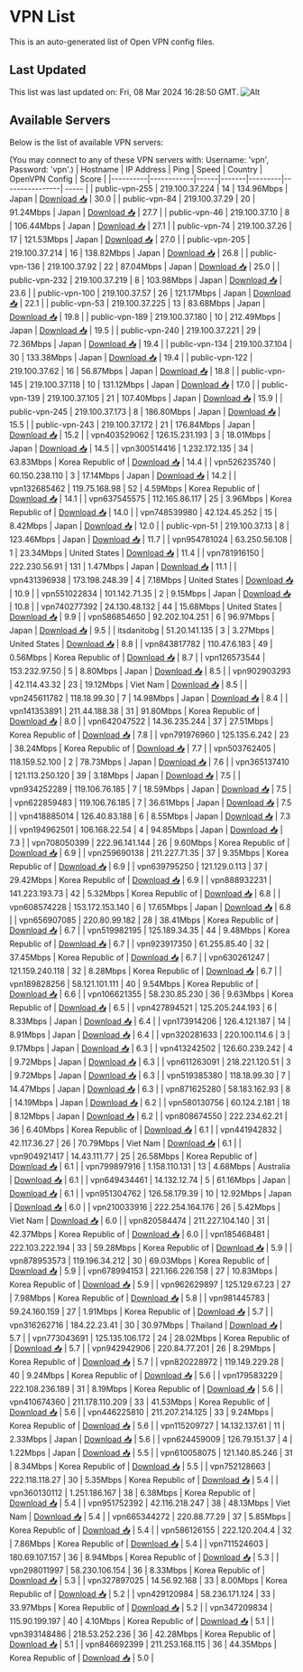 # VPN List

This is an auto-generated list of Open VPN config files.

## Last Updated

This list was last updated on: Fri, 08 Mar 2024 16:28:50 GMT.
![Alt](https://repobeats.axiom.co/api/embed/186b98318ef1479477931607c1ad7d823f12451f.svg "Repobeats analytics image")

## Available Servers

Below is the list of available VPN servers:

(You may connect to any of these VPN servers with: Username: 'vpn', Password: 'vpn'.)
| Hostname | IP Address | Ping | Speed | Country | OpenVPN Config | Score |
|----------|------------|------|-------|---------|----------------| ----- |
| public-vpn-255 | 219.100.37.224 | 14 | 134.96Mbps | Japan | [Download 📥](./configs/server_0_JP.ovpn) | 30.0 |
| public-vpn-84 | 219.100.37.29 | 20 | 91.24Mbps | Japan | [Download 📥](./configs/server_1_JP.ovpn) | 27.7 |
| public-vpn-46 | 219.100.37.10 | 8 | 106.44Mbps | Japan | [Download 📥](./configs/server_2_JP.ovpn) | 27.1 |
| public-vpn-74 | 219.100.37.26 | 17 | 121.53Mbps | Japan | [Download 📥](./configs/server_3_JP.ovpn) | 27.0 |
| public-vpn-205 | 219.100.37.214 | 16 | 138.82Mbps | Japan | [Download 📥](./configs/server_4_JP.ovpn) | 26.8 |
| public-vpn-136 | 219.100.37.92 | 22 | 87.04Mbps | Japan | [Download 📥](./configs/server_5_JP.ovpn) | 25.0 |
| public-vpn-232 | 219.100.37.219 | 8 | 103.98Mbps | Japan | [Download 📥](./configs/server_6_JP.ovpn) | 23.6 |
| public-vpn-100 | 219.100.37.57 | 26 | 121.17Mbps | Japan | [Download 📥](./configs/server_7_JP.ovpn) | 22.1 |
| public-vpn-53 | 219.100.37.225 | 13 | 83.68Mbps | Japan | [Download 📥](./configs/server_8_JP.ovpn) | 19.8 |
| public-vpn-189 | 219.100.37.180 | 10 | 212.49Mbps | Japan | [Download 📥](./configs/server_9_JP.ovpn) | 19.5 |
| public-vpn-240 | 219.100.37.221 | 29 | 72.36Mbps | Japan | [Download 📥](./configs/server_10_JP.ovpn) | 19.4 |
| public-vpn-134 | 219.100.37.104 | 30 | 133.38Mbps | Japan | [Download 📥](./configs/server_11_JP.ovpn) | 19.4 |
| public-vpn-122 | 219.100.37.62 | 16 | 56.87Mbps | Japan | [Download 📥](./configs/server_12_JP.ovpn) | 18.8 |
| public-vpn-145 | 219.100.37.118 | 10 | 131.12Mbps | Japan | [Download 📥](./configs/server_13_JP.ovpn) | 17.0 |
| public-vpn-139 | 219.100.37.105 | 21 | 107.40Mbps | Japan | [Download 📥](./configs/server_14_JP.ovpn) | 15.9 |
| public-vpn-245 | 219.100.37.173 | 8 | 186.80Mbps | Japan | [Download 📥](./configs/server_15_JP.ovpn) | 15.5 |
| public-vpn-243 | 219.100.37.172 | 21 | 176.84Mbps | Japan | [Download 📥](./configs/server_16_JP.ovpn) | 15.2 |
| vpn403529062 | 126.15.231.193 | 3 | 18.01Mbps | Japan | [Download 📥](./configs/server_17_JP.ovpn) | 14.5 |
| vpn300514416 | 1.232.172.135 | 34 | 63.83Mbps | Korea Republic of | [Download 📥](./configs/server_18_KR.ovpn) | 14.4 |
| vpn526235740 | 60.150.238.110 | 3 | 17.14Mbps | Japan | [Download 📥](./configs/server_19_JP.ovpn) | 14.2 |
| vpn132685462 | 119.75.168.98 | 52 | 4.59Mbps | Korea Republic of | [Download 📥](./configs/server_20_KR.ovpn) | 14.1 |
| vpn637545575 | 112.165.86.117 | 25 | 3.96Mbps | Korea Republic of | [Download 📥](./configs/server_21_KR.ovpn) | 14.0 |
| vpn748539980 | 42.124.45.252 | 15 | 8.42Mbps | Japan | [Download 📥](./configs/server_22_JP.ovpn) | 12.0 |
| public-vpn-51 | 219.100.37.13 | 8 | 123.46Mbps | Japan | [Download 📥](./configs/server_23_JP.ovpn) | 11.7 |
| vpn954781024 | 63.250.56.108 | 1 | 23.34Mbps | United States | [Download 📥](./configs/server_24_US.ovpn) | 11.4 |
| vpn781916150 | 222.230.56.91 | 131 | 1.47Mbps | Japan | [Download 📥](./configs/server_25_JP.ovpn) | 11.1 |
| vpn431396938 | 173.198.248.39 | 4 | 7.18Mbps | United States | [Download 📥](./configs/server_26_US.ovpn) | 10.9 |
| vpn551022834 | 101.142.71.35 | 2 | 9.15Mbps | Japan | [Download 📥](./configs/server_27_JP.ovpn) | 10.8 |
| vpn740277392 | 24.130.48.132 | 44 | 15.68Mbps | United States | [Download 📥](./configs/server_28_US.ovpn) | 9.9 |
| vpn586854650 | 92.202.104.251 | 6 | 96.97Mbps | Japan | [Download 📥](./configs/server_29_JP.ovpn) | 9.5 |
| itsdanitobg | 51.20.141.135 | 3 | 3.27Mbps | United States | [Download 📥](./configs/server_30_US.ovpn) | 8.8 |
| vpn843817782 | 110.47.6.183 | 49 | 0.56Mbps | Korea Republic of | [Download 📥](./configs/server_31_KR.ovpn) | 8.7 |
| vpn126573544 | 153.232.97.50 | 5 | 8.80Mbps | Japan | [Download 📥](./configs/server_32_JP.ovpn) | 8.5 |
| vpn902903293 | 42.114.43.32 | 23 | 19.12Mbps | Viet Nam | [Download 📥](./configs/server_33_VN.ovpn) | 8.5 |
| vpn245611782 | 118.18.99.30 | 7 | 14.98Mbps | Japan | [Download 📥](./configs/server_34_JP.ovpn) | 8.4 |
| vpn141353891 | 211.44.188.38 | 31 | 91.80Mbps | Korea Republic of | [Download 📥](./configs/server_35_KR.ovpn) | 8.0 |
| vpn642047522 | 14.36.235.244 | 37 | 27.51Mbps | Korea Republic of | [Download 📥](./configs/server_36_KR.ovpn) | 7.8 |
| vpn791976960 | 125.135.6.242 | 23 | 38.24Mbps | Korea Republic of | [Download 📥](./configs/server_37_KR.ovpn) | 7.7 |
| vpn503762405 | 118.159.52.100 | 2 | 78.73Mbps | Japan | [Download 📥](./configs/server_38_JP.ovpn) | 7.6 |
| vpn365137410 | 121.113.250.120 | 39 | 3.18Mbps | Japan | [Download 📥](./configs/server_39_JP.ovpn) | 7.5 |
| vpn934252289 | 119.106.76.185 | 7 | 18.59Mbps | Japan | [Download 📥](./configs/server_40_JP.ovpn) | 7.5 |
| vpn622859483 | 119.106.76.185 | 7 | 36.61Mbps | Japan | [Download 📥](./configs/server_41_JP.ovpn) | 7.5 |
| vpn418885014 | 126.40.83.188 | 6 | 8.55Mbps | Japan | [Download 📥](./configs/server_42_JP.ovpn) | 7.3 |
| vpn194962501 | 106.168.22.54 | 4 | 94.85Mbps | Japan | [Download 📥](./configs/server_43_JP.ovpn) | 7.3 |
| vpn708050399 | 222.96.141.144 | 26 | 9.60Mbps | Korea Republic of | [Download 📥](./configs/server_44_KR.ovpn) | 6.9 |
| vpn259690138 | 211.227.71.35 | 37 | 9.35Mbps | Korea Republic of | [Download 📥](./configs/server_45_KR.ovpn) | 6.9 |
| vpn639795250 | 121.129.0.113 | 37 | 29.42Mbps | Korea Republic of | [Download 📥](./configs/server_46_KR.ovpn) | 6.9 |
| vpn888932231 | 141.223.193.73 | 42 | 5.32Mbps | Korea Republic of | [Download 📥](./configs/server_47_KR.ovpn) | 6.8 |
| vpn608574228 | 153.172.153.140 | 6 | 17.65Mbps | Japan | [Download 📥](./configs/server_48_JP.ovpn) | 6.8 |
| vpn656907085 | 220.80.99.182 | 28 | 38.41Mbps | Korea Republic of | [Download 📥](./configs/server_49_KR.ovpn) | 6.7 |
| vpn519982195 | 125.189.34.35 | 44 | 9.48Mbps | Korea Republic of | [Download 📥](./configs/server_50_KR.ovpn) | 6.7 |
| vpn923917350 | 61.255.85.40 | 32 | 37.45Mbps | Korea Republic of | [Download 📥](./configs/server_51_KR.ovpn) | 6.7 |
| vpn630261247 | 121.159.240.118 | 32 | 8.28Mbps | Korea Republic of | [Download 📥](./configs/server_52_KR.ovpn) | 6.7 |
| vpn189828256 | 58.121.101.111 | 40 | 9.54Mbps | Korea Republic of | [Download 📥](./configs/server_53_KR.ovpn) | 6.6 |
| vpn106621355 | 58.230.85.230 | 36 | 9.63Mbps | Korea Republic of | [Download 📥](./configs/server_54_KR.ovpn) | 6.5 |
| vpn427894521 | 125.205.244.193 | 6 | 8.33Mbps | Japan | [Download 📥](./configs/server_55_JP.ovpn) | 6.4 |
| vpn173914206 | 126.4.121.187 | 14 | 8.91Mbps | Japan | [Download 📥](./configs/server_56_JP.ovpn) | 6.4 |
| vpn320281633 | 220.100.114.6 | 3 | 9.17Mbps | Japan | [Download 📥](./configs/server_57_JP.ovpn) | 6.3 |
| vpn413242502 | 126.60.239.242 | 4 | 9.72Mbps | Japan | [Download 📥](./configs/server_58_JP.ovpn) | 6.3 |
| vpn611263091 | 218.221.120.51 | 3 | 9.72Mbps | Japan | [Download 📥](./configs/server_59_JP.ovpn) | 6.3 |
| vpn519385380 | 118.18.99.30 | 7 | 14.47Mbps | Japan | [Download 📥](./configs/server_60_JP.ovpn) | 6.3 |
| vpn871625280 | 58.183.162.93 | 8 | 14.19Mbps | Japan | [Download 📥](./configs/server_61_JP.ovpn) | 6.2 |
| vpn580130756 | 60.124.2.181 | 18 | 8.12Mbps | Japan | [Download 📥](./configs/server_62_JP.ovpn) | 6.2 |
| vpn808674550 | 222.234.62.21 | 36 | 6.40Mbps | Korea Republic of | [Download 📥](./configs/server_63_KR.ovpn) | 6.1 |
| vpn441942832 | 42.117.36.27 | 26 | 70.79Mbps | Viet Nam | [Download 📥](./configs/server_64_VN.ovpn) | 6.1 |
| vpn904921417 | 14.43.111.77 | 25 | 26.58Mbps | Korea Republic of | [Download 📥](./configs/server_65_KR.ovpn) | 6.1 |
| vpn799897916 | 1.158.110.131 | 13 | 4.68Mbps | Australia | [Download 📥](./configs/server_66_AU.ovpn) | 6.1 |
| vpn649434461 | 14.132.12.74 | 5 | 61.16Mbps | Japan | [Download 📥](./configs/server_67_JP.ovpn) | 6.1 |
| vpn951304762 | 126.58.179.39 | 10 | 12.92Mbps | Japan | [Download 📥](./configs/server_68_JP.ovpn) | 6.0 |
| vpn210033916 | 222.254.164.176 | 26 | 5.42Mbps | Viet Nam | [Download 📥](./configs/server_69_VN.ovpn) | 6.0 |
| vpn820584474 | 211.227.104.140 | 31 | 42.37Mbps | Korea Republic of | [Download 📥](./configs/server_70_KR.ovpn) | 6.0 |
| vpn185468481 | 222.103.222.194 | 33 | 59.28Mbps | Korea Republic of | [Download 📥](./configs/server_71_KR.ovpn) | 5.9 |
| vpn878953573 | 119.196.34.212 | 30 | 69.03Mbps | Korea Republic of | [Download 📥](./configs/server_72_KR.ovpn) | 5.9 |
| vpn678994153 | 221.166.226.158 | 27 | 10.83Mbps | Korea Republic of | [Download 📥](./configs/server_73_KR.ovpn) | 5.9 |
| vpn962629897 | 125.129.67.23 | 27 | 7.98Mbps | Korea Republic of | [Download 📥](./configs/server_74_KR.ovpn) | 5.8 |
| vpn981445783 | 59.24.160.159 | 27 | 1.91Mbps | Korea Republic of | [Download 📥](./configs/server_75_KR.ovpn) | 5.7 |
| vpn316262716 | 184.22.23.41 | 30 | 30.97Mbps | Thailand | [Download 📥](./configs/server_76_TH.ovpn) | 5.7 |
| vpn773043691 | 125.135.106.172 | 24 | 28.02Mbps | Korea Republic of | [Download 📥](./configs/server_77_KR.ovpn) | 5.7 |
| vpn942942906 | 220.84.77.201 | 26 | 8.29Mbps | Korea Republic of | [Download 📥](./configs/server_78_KR.ovpn) | 5.7 |
| vpn820228972 | 119.149.229.28 | 40 | 9.24Mbps | Korea Republic of | [Download 📥](./configs/server_79_KR.ovpn) | 5.6 |
| vpn179583229 | 222.108.236.189 | 31 | 8.19Mbps | Korea Republic of | [Download 📥](./configs/server_80_KR.ovpn) | 5.6 |
| vpn410674360 | 211.178.110.209 | 33 | 41.53Mbps | Korea Republic of | [Download 📥](./configs/server_81_KR.ovpn) | 5.6 |
| vpn446225810 | 211.207.214.125 | 33 | 9.24Mbps | Korea Republic of | [Download 📥](./configs/server_82_KR.ovpn) | 5.6 |
| vpn115209727 | 14.132.137.61 | 11 | 2.33Mbps | Japan | [Download 📥](./configs/server_83_JP.ovpn) | 5.6 |
| vpn624459009 | 126.79.151.37 | 4 | 1.22Mbps | Japan | [Download 📥](./configs/server_84_JP.ovpn) | 5.5 |
| vpn610058075 | 121.140.85.246 | 31 | 8.34Mbps | Korea Republic of | [Download 📥](./configs/server_85_KR.ovpn) | 5.5 |
| vpn752128663 | 222.118.118.27 | 30 | 5.35Mbps | Korea Republic of | [Download 📥](./configs/server_86_KR.ovpn) | 5.4 |
| vpn360130112 | 1.251.186.167 | 38 | 6.38Mbps | Korea Republic of | [Download 📥](./configs/server_87_KR.ovpn) | 5.4 |
| vpn951752392 | 42.116.218.247 | 38 | 48.13Mbps | Viet Nam | [Download 📥](./configs/server_88_VN.ovpn) | 5.4 |
| vpn665344272 | 220.88.77.29 | 37 | 5.85Mbps | Korea Republic of | [Download 📥](./configs/server_89_KR.ovpn) | 5.4 |
| vpn586126155 | 222.120.204.4 | 32 | 7.86Mbps | Korea Republic of | [Download 📥](./configs/server_90_KR.ovpn) | 5.4 |
| vpn711524603 | 180.69.107.157 | 36 | 8.94Mbps | Korea Republic of | [Download 📥](./configs/server_91_KR.ovpn) | 5.3 |
| vpn298011997 | 58.230.106.154 | 36 | 8.33Mbps | Korea Republic of | [Download 📥](./configs/server_92_KR.ovpn) | 5.3 |
| vpn327897025 | 14.56.92.168 | 33 | 8.00Mbps | Korea Republic of | [Download 📥](./configs/server_93_KR.ovpn) | 5.2 |
| vpn429120984 | 58.236.171.124 | 33 | 33.97Mbps | Korea Republic of | [Download 📥](./configs/server_94_KR.ovpn) | 5.2 |
| vpn347209834 | 115.90.199.197 | 40 | 4.10Mbps | Korea Republic of | [Download 📥](./configs/server_95_KR.ovpn) | 5.1 |
| vpn393148486 | 218.53.252.236 | 36 | 42.28Mbps | Korea Republic of | [Download 📥](./configs/server_96_KR.ovpn) | 5.1 |
| vpn846692399 | 211.253.168.115 | 36 | 44.35Mbps | Korea Republic of | [Download 📥](./configs/server_97_KR.ovpn) | 5.0 |

